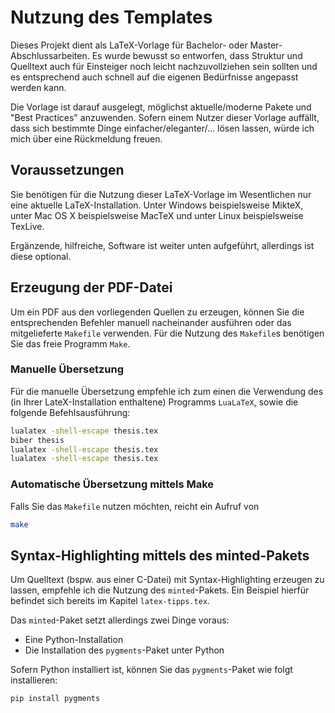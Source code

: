# Nutzung des Templates

Dieses Projekt dient als LaTeX-Vorlage für Bachelor- oder
Master-Abschlussarbeiten. Es wurde bewusst so entworfen, dass Struktur und
Quelltext auch für Einsteiger noch leicht nachzuvollziehen sein sollten und es
entsprechend auch schnell auf die eigenen Bedürfnisse angepasst werden kann.

Die Vorlage ist darauf ausgelegt, möglichst aktuelle/moderne Pakete und "Best
Practices" anzuwenden. Sofern einem Nutzer dieser Vorlage auffällt, dass sich
bestimmte Dinge einfacher/eleganter/... lösen lassen, würde ich mich über eine
Rückmeldung freuen.

## Voraussetzungen

Sie benötigen für die Nutzung dieser LaTeX-Vorlage im Wesentlichen nur eine
aktuelle LaTeX-Installation. Unter Windows beispielsweise MikteX, unter Mac OS X
beispielsweise MacTeX und unter Linux beispielsweise TexLive.

Ergänzende, hilfreiche, Software ist weiter unten aufgeführt, allerdings ist
diese optional.

## Erzeugung der PDF-Datei

Um ein PDF aus den vorliegenden Quellen zu erzeugen, können Sie die
entsprechenden Befehler manuell nacheinander ausführen oder das mitgelieferte
`Makefile` verwenden. Für die Nutzung des `Makefile`s benötigen Sie das freie
Programm `Make`.

### Manuelle Übersetzung

Für die manuelle Übersetzung empfehle ich zum einen die Verwendung des (in Ihrer
LateX-Installation enthaltene) Programms `LuaLaTeX`, sowie die folgende
Befehlsausführung:

```bash
lualatex -shell-escape thesis.tex
biber thesis
lualatex -shell-escape thesis.tex
lualatex -shell-escape thesis.tex
```

### Automatische Übersetzung mittels Make

Falls Sie das `Makefile` nutzen möchten, reicht ein Aufruf von

```bash
make
```

## Syntax-Highlighting mittels des minted-Pakets

Um Quelltext (bspw. aus einer C-Datei) mit Syntax-Highlighting erzeugen zu
lassen, empfehle ich die Nutzung des `minted`-Pakets. Ein Beispiel hierfür
befindet sich bereits im Kapitel `latex-tipps.tex`.

Das `minted`-Paket setzt allerdings zwei Dinge voraus:

- Eine Python-Installation
- Die Installation des `pygments`-Paket unter Python

Sofern Python installiert ist, können Sie das `pygments`-Paket wie folgt
installieren:

```bash
pip install pygments
```
